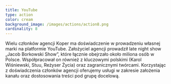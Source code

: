 ```yaml
---
title: YouTube
type: action
color: cream
background_image: /images/actions/action8.png
cardinality: 8
---
```

Wielu członków agencji Koper ma doświadczenie w prowadzeniu własnej marki na platformie YouTube. Założyciel agencji prowadził late night show „Jacob Borkowski Show”, które łącznie obejrzało około miliona osób w Polsce. Współpracował on również z kluczowymi polskimi (Karol Wiśniewski, Stuu, Reżyser Życia) oraz zagranicznymi twórcami. Korzystając z doświadczenia członków agencji oferujemy usługi w zakresie założenia kanału oraz dostosowania treści pod grupę docelową.